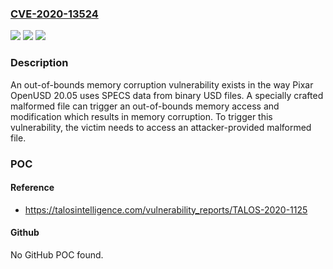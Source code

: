 ### [CVE-2020-13524](https://cve.mitre.org/cgi-bin/cvename.cgi?name=CVE-2020-13524)
![](https://img.shields.io/static/v1?label=Product&message=Pixar&color=blue)
![](https://img.shields.io/static/v1?label=Version&message=n%2Fa&color=blue)
![](https://img.shields.io/static/v1?label=Vulnerability&message=out%20of%20bounds%20memory%20corruption&color=brighgreen)

### Description

An out-of-bounds memory corruption vulnerability exists in the way Pixar OpenUSD 20.05 uses SPECS data from binary USD files. A specially crafted malformed file can trigger an out-of-bounds memory access and modification which results in memory corruption. To trigger this vulnerability, the victim needs to access an attacker-provided malformed file.

### POC

#### Reference
- https://talosintelligence.com/vulnerability_reports/TALOS-2020-1125

#### Github
No GitHub POC found.

